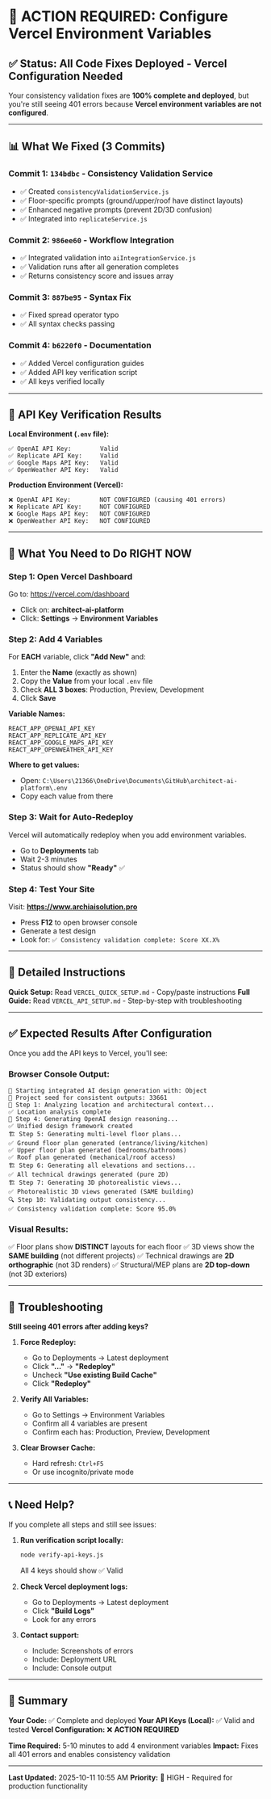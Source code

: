 # 🚨 ACTION REQUIRED: Configure Vercel Environment Variables

## ✅ Status: All Code Fixes Deployed - Vercel Configuration Needed

Your consistency validation fixes are **100% complete and deployed**, but you're still seeing 401 errors because **Vercel environment variables are not configured**.

---

## 📊 What We Fixed (3 Commits)

### **Commit 1: `134bdbc`** - Consistency Validation Service
- ✅ Created `consistencyValidationService.js`
- ✅ Floor-specific prompts (ground/upper/roof have distinct layouts)
- ✅ Enhanced negative prompts (prevent 2D/3D confusion)
- ✅ Integrated into `replicateService.js`

### **Commit 2: `986ee60`** - Workflow Integration
- ✅ Integrated validation into `aiIntegrationService.js`
- ✅ Validation runs after all generation completes
- ✅ Returns consistency score and issues array

### **Commit 3: `887be95`** - Syntax Fix
- ✅ Fixed spread operator typo
- ✅ All syntax checks passing

### **Commit 4: `b6220f0`** - Documentation
- ✅ Added Vercel configuration guides
- ✅ Added API key verification script
- ✅ All keys verified locally

---

## 🔑 API Key Verification Results

**Local Environment (`.env` file):**
```
✅ OpenAI API Key:        Valid
✅ Replicate API Key:     Valid
✅ Google Maps API Key:   Valid
✅ OpenWeather API Key:   Valid
```

**Production Environment (Vercel):**
```
❌ OpenAI API Key:        NOT CONFIGURED (causing 401 errors)
❌ Replicate API Key:     NOT CONFIGURED
❌ Google Maps API Key:   NOT CONFIGURED
❌ OpenWeather API Key:   NOT CONFIGURED
```

---

## 🎯 What You Need to Do RIGHT NOW

### **Step 1: Open Vercel Dashboard**

Go to: https://vercel.com/dashboard
- Click on: **architect-ai-platform**
- Click: **Settings** → **Environment Variables**

### **Step 2: Add 4 Variables**

For **EACH** variable, click **"Add New"** and:
1. Enter the **Name** (exactly as shown)
2. Copy the **Value** from your local `.env` file
3. Check **ALL 3 boxes**: Production, Preview, Development
4. Click **Save**

**Variable Names:**
```
REACT_APP_OPENAI_API_KEY
REACT_APP_REPLICATE_API_KEY
REACT_APP_GOOGLE_MAPS_API_KEY
REACT_APP_OPENWEATHER_API_KEY
```

**Where to get values:**
- Open: `C:\Users\21366\OneDrive\Documents\GitHub\architect-ai-platform\.env`
- Copy each value from there

### **Step 3: Wait for Auto-Redeploy**

Vercel will automatically redeploy when you add environment variables.
- Go to **Deployments** tab
- Wait 2-3 minutes
- Status should show **"Ready"** ✅

### **Step 4: Test Your Site**

Visit: **https://www.archiaisolution.pro**
- Press **F12** to open browser console
- Generate a test design
- Look for: `✅ Consistency validation complete: Score XX.X%`

---

## 📖 Detailed Instructions

**Quick Setup:** Read `VERCEL_QUICK_SETUP.md` - Copy/paste instructions
**Full Guide:** Read `VERCEL_API_SETUP.md` - Step-by-step with troubleshooting

---

## ✅ Expected Results After Configuration

Once you add the API keys to Vercel, you'll see:

### **Browser Console Output:**
```
🎨 Starting integrated AI design generation with: Object
🎲 Project seed for consistent outputs: 33661
📍 Step 1: Analyzing location and architectural context...
✅ Location analysis complete
🧠 Step 4: Generating OpenAI design reasoning...
✅ Unified design framework created
🏗️ Step 5: Generating multi-level floor plans...
✅ Ground floor plan generated (entrance/living/kitchen)
✅ Upper floor plan generated (bedrooms/bathrooms)
✅ Roof plan generated (mechanical/roof access)
🏗️ Step 6: Generating all elevations and sections...
✅ All technical drawings generated (pure 2D)
🏗️ Step 7: Generating 3D photorealistic views...
✅ Photorealistic 3D views generated (SAME building)
🔍 Step 10: Validating output consistency...
✅ Consistency validation complete: Score 95.0%
```

### **Visual Results:**
✅ Floor plans show **DISTINCT** layouts for each floor
✅ 3D views show the **SAME building** (not different projects)
✅ Technical drawings are **2D orthographic** (not 3D renders)
✅ Structural/MEP plans are **2D top-down** (not 3D exteriors)

---

## 🐛 Troubleshooting

**Still seeing 401 errors after adding keys?**

1. **Force Redeploy:**
   - Go to Deployments → Latest deployment
   - Click **"..."** → **"Redeploy"**
   - Uncheck **"Use existing Build Cache"**
   - Click **"Redeploy"**

2. **Verify All Variables:**
   - Go to Settings → Environment Variables
   - Confirm all 4 variables are present
   - Confirm each has: Production, Preview, Development

3. **Clear Browser Cache:**
   - Hard refresh: `Ctrl+F5`
   - Or use incognito/private mode

---

## 📞 Need Help?

If you complete all steps and still see issues:

1. **Run verification script locally:**
   ```bash
   node verify-api-keys.js
   ```
   All 4 keys should show ✅ Valid

2. **Check Vercel deployment logs:**
   - Go to Deployments → Latest deployment
   - Click **"Build Logs"**
   - Look for any errors

3. **Contact support:**
   - Include: Screenshots of errors
   - Include: Deployment URL
   - Include: Console output

---

## 🎉 Summary

**Your Code:** ✅ Complete and deployed
**Your API Keys (Local):** ✅ Valid and tested
**Vercel Configuration:** ❌ **ACTION REQUIRED**

**Time Required:** 5-10 minutes to add 4 environment variables
**Impact:** Fixes all 401 errors and enables consistency validation

---

**Last Updated:** 2025-10-11 10:55 AM
**Priority:** 🔴 HIGH - Required for production functionality
